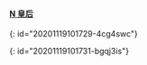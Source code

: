 #### [ N 皇后](https://leetcode-cn.com/problems/n-queens/)
{: id="20201119101729-4cg4swc"}

{: id="20201119101731-bgqj3is"}

